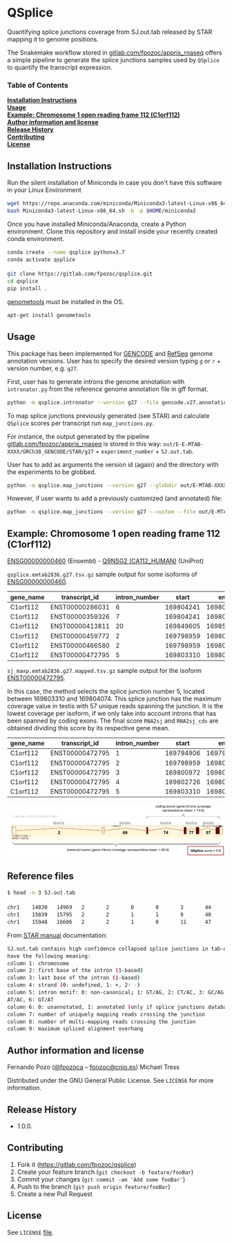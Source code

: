 # QSplice

Quantifying splice junctions coverage from SJ.out.tab released by STAR mapping it to genome positions. 

The Snakemake workflow stored in [gitlab.com/fpozoc/appris_rnaseq](https://gitlab.com/fpozoc/appris_rnaseq) offers a simple pipeline to generate the splice junctions samples used by `QSplice` to quantify the transcript expression.

### Table of Contents

**[Installation Instructions](#installation-instructions)**<br>
**[Usage](#usage)**<br>
**[Example: Chromosome 1 open reading frame 112 (C1orf112)](#example-chromosome-1-open-reading-frame-112-c1orf112)**<br>
**[Author information and license](#author-information-and-license)**<br>
**[Release History](#release-history)**<br>
**[Contributing](#contributing)**<br>
**[License](#license)**

## Installation Instructions

Run the silent installation of Miniconda in case you don't have this software in your Linux Environment

```sh
wget https://repo.anaconda.com/miniconda/Miniconda3-latest-Linux-x86_64.sh
bash Miniconda3-latest-Linux-x86_64.sh -b -p $HOME/miniconda3
```

Once you have installed Miniconda/Anaconda, create a Python environment. Clone this repository and install inside your recently created conda environment.

```sh
conda create --name qsplice python=3.7
conda activate qsplice

git clone https://gitlab.com/fpozoc/qsplice.git
cd qsplice
pip install .
```

[genometools](https://github.com/genometools/genometools) must be installed in the OS.

```sh
apt-get install genometools
```

## Usage

This package has been implemented for [GENCODE](https://www.gencodegenes.org/human/) and [RefSeq](https://ftp.ncbi.nlm.nih.gov/refseq/) genome annotation versions.
User has to specify the desired version typing `g` or `r` + version number, e.g. `g27`.

First, user has to generate introns the genome annotation with `intronator.py` from the reference genome annotation file in gff format.

```sh
python -m qsplice.intronator --version g27 --file gencode.v27.annotation.gff3.gz
```

To map splice junctions previously generated (see STAR) and calculate `QSplice` scores per transcript run `map_junctions.py`.
 
 For instance, the output generated by the pipeline [gitlab.com/fpozoc/appris_rnaseq](https://gitlab.com/fpozoc/appris_rnaseq) is stored in this way:
 `out/E-E-MTAB-XXXX/GRCh38_GENCODE/STAR/g27` + `experiment_number` + `SJ.out.tab`.

User has to add as arguments the version id (again) and the directory with the experiments to be globbed.

```sh
python -m qsplice.map_junctions --version g27 --globdir out/E-MTAB-XXXX/GRCh38_GENCODE/STAR/g27
```

However, if user wants to add a previously customized (and annotated) file:

```sh
python -m qsplice.map_junctions --version g27 --custom --file out/E-MTAB-XXXX/GRCh38_GENCODE/STAR/g27/SJ.out.tab.concat.gz
```

## Example: Chromosome 1 open reading frame 112 (C1orf112)

[ENSG00000000460](https://www.ensembl.org/Homo_sapiens/Gene/Summary?g=ENSG00000000460;r=1:169662007-169854080) (Ensembl) - [Q9NSG2 (CA112_HUMAN)](https://www.uniprot.org/uniprot/Q9NSG2) (UniProt)

`qsplice.emtab2836.g27.tsv.gz` sample output for some isoforms of [ENSG00000000460](https://www.ensembl.org/Homo_sapiens/Gene/Summary?g=ENSG00000000460;r=1:169662007-169854080). 

|gene_name|transcript_id  |intron_number|start    |end      |nexons|ncds|unique_reads|tissue       |gene_mean|gene_mean_cds|RNA2sj|RNA2sj_cds|
|---------|---------------|-------------|---------|---------|------|----|------------|-------------|---------|-------------|------|----------|
|C1orf112 |ENST00000286031|6            |169804241|169806003|24    |22  |53          |testis       |69.6     |73.8         |0.8   |0.7       |
|C1orf112 |ENST00000359326|7            |169804241|169806003|25    |22  |53          |testis       |69.6     |73.8         |0.8   |0.7       |
|C1orf112 |ENST00000413811|20           |169849605|169850264|23    |14  |62          |testis       |69.6     |73.8         |0.9   |0.8       |
|C1orf112 |ENST00000459772|2            |169798959|169802620|23    |3   |7           |fallopiantube|69.6     |73.8         |0.1   |0.1       |
|C1orf112 |ENST00000466580|2            |169798959|169802620|8     |3   |7           |fallopiantube|69.6     |73.8         |0.1   |0.1       |
|C1orf112 |ENST00000472795|5            |169803310|169804074|6     |4   |57          |testis       |69.6     |73.8         |0.8   |0.8       |

`sj_maxp.emtab2836.g27.mapped.tsv.gz` sample output for the isoform [ENST00000472795](https://www.ensembl.org/Homo_sapiens/Transcript/Summary?db=core;g=ENSG00000000460;r=1:169662007-169854080;t=ENST00000472795).

In this case, the method selects the splice junction number 5, located between 169803310 and 169804074. This splice junction has the maximum coverage value in testis with 57 unique reads spanning the junction. It is the lowest coverage per isoform, if we only take into account introns that has been spanned by coding exons. The final score `RNA2sj` and `RNA2sj_cds` are obtained dividing this score by its respective gene mean.

|gene_name|transcript_id  |intron_number|start    |end      |nexons|ncds|unique_reads|tissue|gene_mean|gene_mean_cds|RNA2sj|RNA2sj_cds|
|---------|---------------|-------------|---------|---------|------|----|------------|------|---------|-------------|------|----------|
|C1orf112 |ENST00000472795|1            |169794906|169798856|6     |4   |2           |testis|69.6     |73.8         |0.0   |0.0       |
|C1orf112 |ENST00000472795|2            |169798959|169800882|6     |4   |69          |testis|69.6     |73.8         |1.0   |0.0       |
|C1orf112 |ENST00000472795|3            |169800972|169802620|6     |4   |74          |testis|69.6     |73.8         |1.1   |1.0       |
|C1orf112 |ENST00000472795|4            |169802726|169803168|6     |4   |77          |testis|69.6     |73.8         |1.1   |1.0       |
|C1orf112 |ENST00000472795|5            |169803310|169804074|6     |4   |57          |testis|69.6     |73.8         |0.8   |0.8       |

<div align="center">
  <img src="img/qsplice_scheme.png"><br>
</div>

## Reference files

```sh
$ head -n 3 SJ.out.tab

chr1    14830   14969   2       2       0       0       3       44
chr1    15039   15795   2       2       1       1       9       40
chr1    15948   16606   2       2       1       0       11      47
```

From [STAR manual](http://labshare.cshl.edu/shares/gingeraslab/www-data/dobin/STAR/STAR.posix/doc/STARmanual.pdf) documentation:

```sh
SJ.out.tab contains high confidence collapsed splice junctions in tab-delimited format. The columns
have the following meaning:
column 1: chromosome
column 2: first base of the intron (1-based)
column 3: last base of the intron (1-based)
column 4: strand (0: undefined, 1: +, 2: -)
column 5: intron motif: 0: non-canonical; 1: GT/AG, 2: CT/AC, 3: GC/AG, 4: CT/GC, 5:
AT/AC, 6: GT/AT
column 6: 0: unannotated, 1: annotated (only if splice junctions database is used)
column 7: number of uniquely mapping reads crossing the junction
column 8: number of multi-mapping reads crossing the junction
column 9: maximum spliced alignment overhang
```

## Author information and license

Fernando Pozo ([@fpozoca](https://twitter.com/fpozoca) – fpozoc@cnio.es)
Michael Tress 

Distributed under the GNU General Public License. See ``LICENSE`` for more information.

## Release History

* 1.0.0.

## Contributing

1. Fork it (<https://gitlab.com/fpozoc/qsplice>)
2. Create your feature branch (`git checkout -b feature/fooBar`)
3. Commit your changes (`git commit -am 'Add some fooBar'`)
4. Push to the branch (`git push origin feature/fooBar`)
5. Create a new Pull Request

## License

See `LICENSE` [file](LICENSE).
